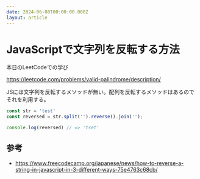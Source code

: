 ```yaml
---
date: 2024-06-08T00:00:00.000Z
layout: article
---
```


# JavaScriptで文字列を反転する方法

本日のLeetCodeでの学び

https://leetcode.com/problems/valid-palindrome/description/

JSには文字列を反転するメソッドが無い。配列を反転するメソッドはあるのでそれを利用する。

```js
const str = 'test'
const reversed = str.split('').reverse().join('');

console.log(reversed) // => 'tset'
```

## 参考

- https://www.freecodecamp.org/japanese/news/how-to-reverse-a-string-in-javascript-in-3-different-ways-75e4763c68cb/

